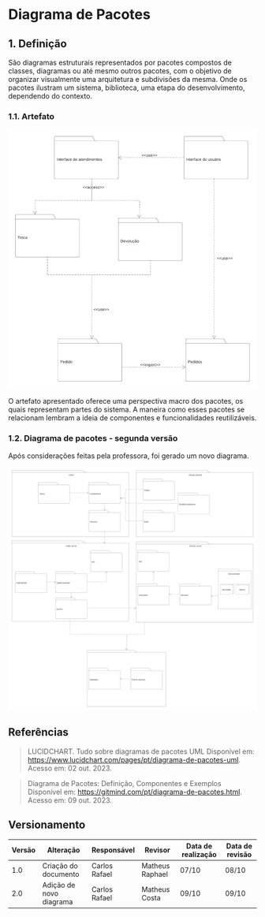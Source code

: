 # Diagrama de Pacotes

## 1. Definição

São diagramas estruturais representados por pacotes compostos de classes, diagramas ou até mesmo outros pacotes, com o objetivo de organizar visualmente uma arquitetura e subdivisões da mesma. Onde os pacotes ilustram um sistema, biblioteca, uma etapa do desenvolvimento, dependendo do contexto.

### 1.1. Artefato

![Diagrama de Pacotes](../../Assets/modelagem/diagramaPacotes/package_diagram.png)

O artefato apresentado oferece uma perspectiva macro dos pacotes, os quais representam partes do sistema. A maneira como esses pacotes se relacionam lembram a ideia de componentes e funcionalidades reutilizáveis.

### 1.2. Diagrama de pacotes - segunda versão

Após considerações feitas pela professora, foi gerado um novo diagrama.

![Diagrama de Pacotes](../../Assets/modelagem/diagramaPacotes/package_diagram2.png)

## Referências

> LUCIDCHART. Tudo sobre diagramas de pacotes UML Disponível em: https://www.lucidchart.com/pages/pt/diagrama-de-pacotes-uml. Acesso em: 02 out. 2023.

> Diagrama de Pacotes: Definição, Componentes e Exemplos Disponível em: https://gitmind.com/pt/diagrama-de-pacotes.html. Acesso em: 09 out. 2023.

## Versionamento

| Versão | Alteração               | Responsável   | Revisor         | Data de realização | Data de revisão |
| ------ | ----------------------- | ------------- | --------------- | ------------------ | --------------- |
| 1.0    | Criação do documento    | Carlos Rafael | Matheus Raphael | 07/10              | 08/10           |
| 2.0    | Adição de novo diagrama | Carlos Rafael |   Matheus Costa   | 09/10              |       09/10     |
